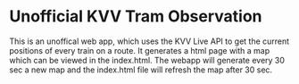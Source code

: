 # Unofficial KVV Tram Observation


This is an unoffical web app, which uses the KVV Live API to get the current positions of every train on a route. It generates a html page with a map which can be viewed in the index.html. 
The webapp will generate every 30 sec a new map and the index.html file will refresh the map after 30 sec.